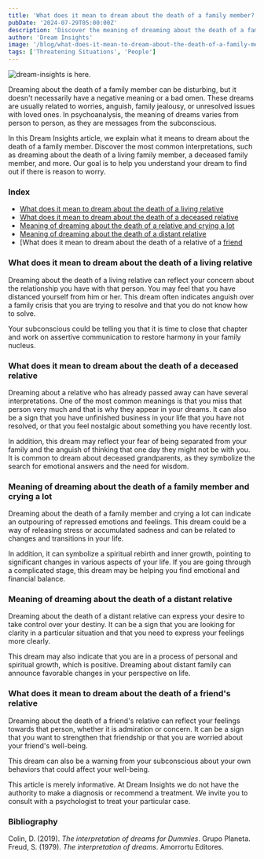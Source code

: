 ```yaml
---
title: 'What does it mean to dream about the death of a family member?'
pubDate: '2024-07-29T05:00:00Z'
description: 'Discover the meaning of dreaming about the death of a family member, whether living or deceased, and how to interpret these dreams according to your personal situation.'
author: 'Dream Insights'
image: '/blog/what-does-it-mean-to-dream-about-the-death-of-a-family-member.jpeg'
tags: ['Threatening Situations', 'People']
---
```


![dream-insights is here.](/blog/what-does-it-mean-to-dream-about-the-death-of-a-family-member.jpeg)

Dreaming about the death of a family member can be disturbing, but it doesn't necessarily have a negative meaning or a bad omen. These dreams are usually related to worries, anguish, family jealousy, or unresolved issues with loved ones. In psychoanalysis, the meaning of dreams varies from person to person, as they are messages from the subconscious.

In this Dream Insights article, we explain what it means to dream about the death of a family member. Discover the most common interpretations, such as dreaming about the death of a living family member, a deceased family member, and more. Our goal is to help you understand your dream to find out if there is reason to worry.

### Index

- [What does it mean to dream about the death of a living relative](#what-does-it-mean-to-dream-about-the-death-of-a-living-relative)
- [What does it mean to dream about the death of a deceased relative](#what-does-it-mean-to-dream-about-the-death-of-a-deceased-relative)
- [Meaning of dreaming about the death of a relative and crying a lot](#meaning-of-dreaming-about-the-death-of-a-relative-and-crying-a-lot)
- [Meaning of dreaming about the death of a distant relative](#meaning-of-dreaming-about-the-death-of-a-distant-relative)
- [What does it mean to dream about the death of a relative of a [friend](#what-does-it-mean-to-dream-about-the-death-of-a-friend's-relative)

### What does it mean to dream about the death of a living relative

Dreaming about the death of a living relative can reflect your concern about the relationship you have with that person. You may feel that you have distanced yourself from him or her. This dream often indicates anguish over a family crisis that you are trying to resolve and that you do not know how to solve.

Your subconscious could be telling you that it is time to close that chapter and work on assertive communication to restore harmony in your family nucleus.

### What does it mean to dream about the death of a deceased relative

Dreaming about a relative who has already passed away can have several interpretations. One of the most common meanings is that you miss that person very much and that is why they appear in your dreams. It can also be a sign that you have unfinished business in your life that you have not resolved, or that you feel nostalgic about something you have recently lost.

In addition, this dream may reflect your fear of being separated from your family and the anguish of thinking that one day they might not be with you. It is common to dream about deceased grandparents, as they symbolize the search for emotional answers and the need for wisdom.

### Meaning of dreaming about the death of a family member and crying a lot

Dreaming about the death of a family member and crying a lot can indicate an outpouring of repressed emotions and feelings. This dream could be a way of releasing stress or accumulated sadness and can be related to changes and transitions in your life.

In addition, it can symbolize a spiritual rebirth and inner growth, pointing to significant changes in various aspects of your life. If you are going through a complicated stage, this dream may be helping you find emotional and financial balance.

### Meaning of dreaming about the death of a distant relative

Dreaming about the death of a distant relative can express your desire to take control over your destiny. It can be a sign that you are looking for clarity in a particular situation and that you need to express your feelings more clearly.

This dream may also indicate that you are in a process of personal and spiritual growth, which is positive. Dreaming about distant family can announce favorable changes in your perspective on life.

### What does it mean to dream about the death of a friend's relative

Dreaming about the death of a friend's relative can reflect your feelings towards that person, whether it is admiration or concern. It can be a sign that you want to strengthen that friendship or that you are worried about your friend's well-being.

This dream can also be a warning from your subconscious about your own behaviors that could affect your well-being.

This article is merely informative. At Dream Insights we do not have the authority to make a diagnosis or recommend a treatment. We invite you to consult with a psychologist to treat your particular case.

### Bibliography

Colin, D. (2019). *The interpretation of dreams for Dummies*. Grupo Planeta. 
Freud, S. (1979). *The interpretation of dreams*. Amorrortu Editores.